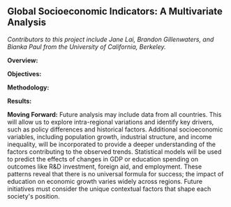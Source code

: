 ## Global Socioeconomic Indicators: A Multivariate Analysis
*Contributors to this project include Jane Lai, Brandon Gillenwaters, and Bianka Paul from the University of California, Berkeley.*

**Overview:**

**Objectives:**

**Methodology:**

**Results:**

**Moving Forward:** Future analysis may include data from all countries. This will allow us to explore intra-regional variations and identify key drivers, such as policy differences and historical factors. Additional socioeconomic variables, including population growth, industrial structure, and income inequality, will be incorporated to provide a deeper understanding of the factors contributing to the observed trends. Statistical models will be used to predict the effects of changes in GDP or education spending on outcomes like R&D investment, foreign aid, and employment. These patterns reveal that there is no universal formula for success; the impact of education on economic growth varies widely across regions. Future initiatives must consider the unique contextual factors that shape each society's position.
